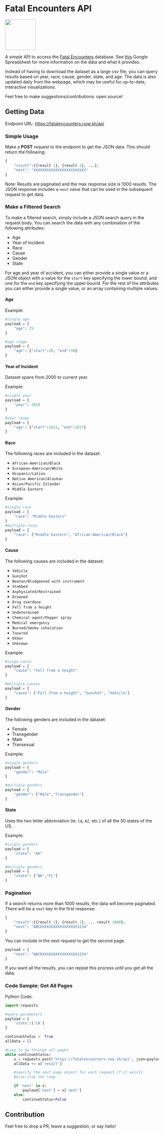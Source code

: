 ﻿# Fatal Encounters API

<img src="https://upload.wikimedia.org/wikipedia/commons/thumb/2/2a/Fist.svg/1200px-Fist.svg.png" width="100"/>

A simple API to access the [Fatal Encounters](https://fatalencounters.org/) database. See [this](https://docs.google.com/spreadsheets/d/1dKmaV_JiWcG8XBoRgP8b4e9Eopkpgt7FL7nyspvzAsE/edit#gid=0) Google Spreadsheet for more information on the data and what it provides.

Instead of having to download the dataset as a large csv file, you can query results based on year, race, cause, gender, state, and age. The data is also updated daily from the webpage, which may be useful for up-to-date, interactive visualizations.

Feel free to make suggestions/contributions: open source!

## Getting Data

Endpoint URL: https://fatalencounters.now.sh/api

### Simple Usage

Make a **POST** request to the endpoint to get the JSON data. This should return the following:

```python
{
	"result":{{result 1}, {result 2}, ...}, 
	"next": "XXXXXXXXXXXXXXXXXXXXXXXX"
}
```
Note: Results are paginated and the max response size is 1000 results. The JSON response includes a `next` value that can be used in the subsequent request to get data.

### Make a Filtered Search

To make a filtered search, simply include a JSON search query in the request body. You can search the data with any combination of the following attributes:

 - Age
 - Year of Incident
 - Race
 - Cause
 - Gender
 - State

For age and year of accident, you can either provide a single value or a JSON object with a value for the `start` key specifying the lower bound, and one for the `end` key specifying the upper bound. For the rest of the attributes you can either provide a single value, or an array containing multiple values. 

#### Age

Example:
```python
#single age
payload = {
	"age": 25
}

#age range
payload = {
	"age": {"start":20, "end":30}
}
```

#### Year of Incident
Dataset spans from 2000 to current year.

Example:
```python
#single year
payload = {
	"year": 2020
}

#year range
payload = {
	"age": {"start":2015, "end":2017}
}
```

#### Race
The following races are included in the dataset:

- `African-American/Black`
- `European-American/White`
- `Hispanic/Latino`
- `Native American/Alaskan`
- `Asian/Pacific Islander`
- `Middle Eastern`

Example:
```python
#single race
payload = {
	"race": "Middle Eastern"
}
#multiple races
payload = {
	"race": ["Middle Eastern", "African-American/Black"]
}
```
#### Cause

The following causes are included in the dataset:

- `Vehicle`
- `Gunshot`
- `Beaten/Bludgeoned with instrument`
- `Stabbed`
- `Asphyxiated/Restrained`
- `Drowned`
- `Drug overdose`
- `Fell from a height`
- `Undetermined`
- `Chemical agent/Pepper spray`
- `Medical emergency`
- `Burned/Smoke inhalation`
- `Tasered`
- `Other`
- `Unknown`

Example:
```python
#singe cause
payload = {
	"cause": "Fell from a height"
}

#multiple causes
payload = {
	"cause": ["Fell from a height", "Gunshot", "Vehicle"]
}
```

#### Gender

The following genders are included in the dataset:

- Female
- Transgender
- Male
- Transexual

Example:
```python
#single genders
payload = {
	"gender": "Male"
}

#multiple genders
payload = {
	"gender": ["Male","Transgender"]
}
```

#### State
Uses the two letter abbreviation (ie. `CA`, `AZ`, etc.) of all the 50 states of the US.

Example:
```python
#single genders
payload = {
	"state": "AK"
}

#multiple genders
payload = {
	"state": ["NH","FL"]
}
```

### Pagination

If a search returns more than 1000 results, the data will become paginated. There will be a `next` key in the first response:
```python
{
	"result":{{result 1}, {result 2}, ... result 1000}, 
	"next": "ABCDXXXXXXXXXXXXXXXX1234"
}
```
You can include in the next request to get the second page.
```python
payload = {
	"next": "ABCDXXXXXXXXXXXXXXXX1234"
}
```
If you want all the results, you can repeat this process until you get all the data.

### Code Sample: Get All Pages

Python Code:
```python
import requests

#query parameters
payload = {
	'state':['CA']
} 

continueStatus =  True
allData = []

#Loop to go through all pages
while continueStatus:
	x = requests.post('https://fatalencounters.now.sh/api', json=payload).json()
	allData += x['result']

	#specify the next page object for each request if it exists
	#else stop the loop

	if 'next' in x:
		payload['next'] = x['next']
	else:
		continueStatus=False
```


## Contribution

Feel free to drop a PR, leave a suggestion, or say hello!
